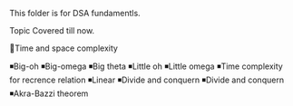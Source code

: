 This folder is for DSA fundamentls.

Topic Covered till now.

📌Time and space complexity

◾Big-oh
◾Big-omega
◾Big theta
◾Little oh
◾Little omega
◾Time complexity for recrence relation
    ◾Linear
    ◾Divide and conquern
◾Divide and conquern
    ◾Akra-Bazzi theorem

